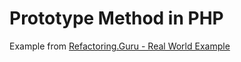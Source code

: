# Prototype Method in PHP
Example from [Refactoring.Guru - Real World Example](https://refactoring.guru/ru/design-patterns/prototype/php/example#example-1)